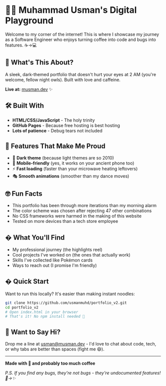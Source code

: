 # 👨‍💻 Muhammad Usman's Digital Playground

Welcome to my corner of the internet! This is where I showcase my journey as a Software Engineer who enjoys turning coffee into code and bugs into features. ☕→💻

## 🚀 What's This About?

A sleek, dark-themed portfolio that doesn't hurt your eyes at 2 AM (you're welcome, fellow night owls). Built with love and caffeine.

**Live at:** [musman.dev](https://musman.dev) ✨

## 🛠️ Built With

- **HTML/CSS/JavaScript** - The holy trinity
- **GitHub Pages** - Because free hosting is best hosting
- **Lots of patience** - Debug tears not included

## 🎨 Features That Make Me Proud

- 🌙 **Dark theme** (because light themes are so 2010)
- 📱 **Mobile-friendly** (yes, it works on your ancient phone too)
- ⚡ **Fast loading** (faster than your microwave heating leftovers)
- 🎭 **Smooth animations** (smoother than my dance moves)

## 🤓 Fun Facts

- This portfolio has been through more iterations than my morning alarm
- The color scheme was chosen after rejecting 47 other combinations
- No CSS frameworks were harmed in the making of this website
- Tested on more devices than a tech store employee

## � What You'll Find

- My professional journey (the highlights reel)
- Cool projects I've worked on (the ones that actually work)
- Skills I've collected like Pokémon cards
- Ways to reach out (I promise I'm friendly)

## � Quick Start

Want to run this locally? It's easier than making instant noodles:

```bash
git clone https://github.com/usmanmuhd/portfolio_v2.git
cd portfolio_v2
# Open index.html in your browser
# That's it! No npm install needed 🎉
```

## 🤝 Want to Say Hi?

Drop me a line at [usman@musman.dev](mailto:usman@musman.dev) - I'd love to chat about code, tech, or why tabs are better than spaces (fight me 😄).

---

**Made with 💙 and probably too much coffee**

*P.S. If you find any bugs, they're not bugs - they're undocumented features! 🐛→✨*
